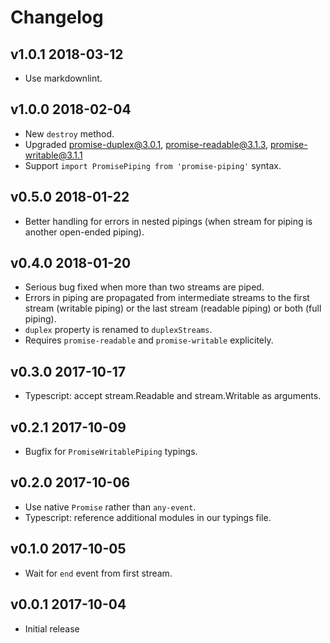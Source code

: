 # Changelog

## v1.0.1 2018-03-12

* Use markdownlint.

## v1.0.0 2018-02-04

* New `destroy` method.
* Upgraded promise-duplex@3.0.1, promise-readable@3.1.3,
  promise-writable@3.1.1
* Support `import PromisePiping from 'promise-piping'` syntax.

## v0.5.0 2018-01-22

* Better handling for errors in nested pipings (when stream for piping is
  another open-ended piping).

## v0.4.0 2018-01-20

* Serious bug fixed when more than two streams are piped.
* Errors in piping are propagated from intermediate streams to the first
  stream (writable piping) or the last stream (readable piping) or both (full
  piping).
* `duplex` property is renamed to `duplexStreams`.
* Requires `promise-readable` and `promise-writable` explicitely.

## v0.3.0 2017-10-17

* Typescript: accept stream.Readable and stream.Writable as arguments.

## v0.2.1 2017-10-09

* Bugfix for `PromiseWritablePiping` typings.

## v0.2.0 2017-10-06

* Use native `Promise` rather than `any-event`.
* Typescript: reference additional modules in our typings file.

## v0.1.0 2017-10-05

* Wait for `end` event from first stream.

## v0.0.1 2017-10-04

* Initial release
